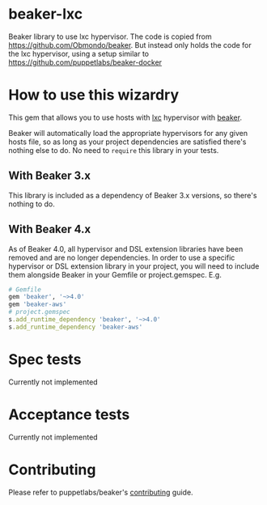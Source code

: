# beaker-lxc

Beaker library to use lxc hypervisor. The code is copied from https://github.com/Obmondo/beaker. But instead only holds the code for the lxc hypervisor, using a setup similar to https://github.com/puppetlabs/beaker-docker

# How to use this wizardry

This gem that allows you to use hosts with [lxc](lxc.md) hypervisor with [beaker](https://github.com/puppetlabs/beaker).

Beaker will automatically load the appropriate hypervisors for any given hosts file, so as long as your project dependencies are satisfied there's nothing else to do. No need to `require` this library in your tests.

## With Beaker 3.x

This library is included as a dependency of Beaker 3.x versions, so there's nothing to do.

## With Beaker 4.x

As of Beaker 4.0, all hypervisor and DSL extension libraries have been removed and are no longer dependencies. In order to use a specific hypervisor or DSL extension library in your project, you will need to include them alongside Beaker in your Gemfile or project.gemspec. E.g.

~~~ruby
# Gemfile
gem 'beaker', '~>4.0'
gem 'beaker-aws'
# project.gemspec
s.add_runtime_dependency 'beaker', '~>4.0'
s.add_runtime_dependency 'beaker-aws'
~~~

# Spec tests

Currently not implemented

# Acceptance tests

Currently not implemented

# Contributing

Please refer to puppetlabs/beaker's [contributing](https://github.com/puppetlabs/beaker/blob/master/CONTRIBUTING.md) guide.
